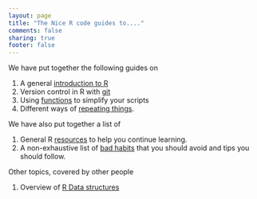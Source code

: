 ```yaml
---
layout: page
title: "The Nice R code guides to...."
comments: false
sharing: true
footer: false
---
```


We have put together the following guides on

1. A general [introduction to R](/intro/)
2. Version control in R with [git](/git/)
3. Using [functions](guides/functions) to simplify your scripts
4. Different ways of [repeating things](guides/repeating-things).

We have also put together a list of

1. General R [resources](/intro/resources.html) to help you continue
learning.
2. A non-exhaustive list of [bad habits](/intro/bad-habits.html)
that you should avoid and tips you should follow.

Other topics, covered by other people

1. Overview of [R Data structures](https://github.com/hadley/devtools/wiki/Data-structures)